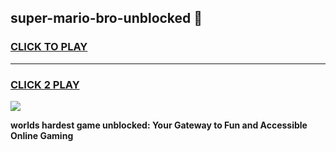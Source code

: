 
## super-mario-bro-unblocked 👋
<h3>
<a href="https://premium.freeplayer.one?title=super-mario-bro-unblocked&ref=14F">CLICK TO PLAY</a></h3>
<hr>

<h3>
<a href="https://premium.freeplayer.one?title=super-mario-bro-unblocked&ref=14F">CLICK 2 PLAY</a>
  
</h3>

<a href="https://premium.freeplayer.one?title=super-mario-bro-unblocked&ref=12F/"><img src="https://clearcache.store/games.png"></a>


**worlds hardest game unblocked: Your Gateway to Fun and Accessible Online Gaming**

